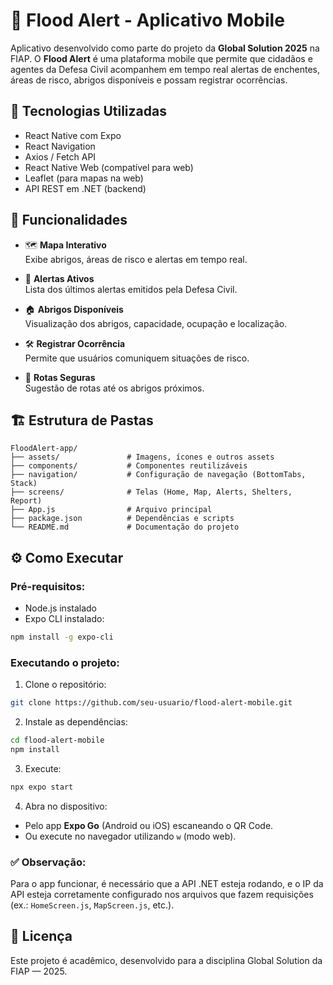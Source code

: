 
# 🌊 Flood Alert - Aplicativo Mobile

Aplicativo desenvolvido como parte do projeto da **Global Solution 2025** na FIAP. O **Flood Alert** é uma plataforma mobile que permite que cidadãos e agentes da Defesa Civil acompanhem em tempo real alertas de enchentes, áreas de risco, abrigos disponíveis e possam registrar ocorrências.

## 🚀 Tecnologias Utilizadas

- React Native com Expo
- React Navigation
- Axios / Fetch API
- React Native Web (compatível para web)
- Leaflet (para mapas na web)
- API REST em .NET (backend)

## 🎯 Funcionalidades

- 🗺️ **Mapa Interativo**  
Exibe abrigos, áreas de risco e alertas em tempo real.

- 🚨 **Alertas Ativos**  
Lista dos últimos alertas emitidos pela Defesa Civil.

- 🏠 **Abrigos Disponíveis**  
Visualização dos abrigos, capacidade, ocupação e localização.

- 🛠️ **Registrar Ocorrência**  
Permite que usuários comuniquem situações de risco.

- 📍 **Rotas Seguras**  
Sugestão de rotas até os abrigos próximos.

## 🏗️ Estrutura de Pastas

```
FloodAlert-app/
├── assets/               # Imagens, ícones e outros assets
├── components/           # Componentes reutilizáveis
├── navigation/           # Configuração de navegação (BottomTabs, Stack)
├── screens/              # Telas (Home, Map, Alerts, Shelters, Report)
├── App.js                # Arquivo principal
├── package.json          # Dependências e scripts
└── README.md             # Documentação do projeto
```

## ⚙️ Como Executar

### Pré-requisitos:

- Node.js instalado
- Expo CLI instalado:
```bash
npm install -g expo-cli
```

### Executando o projeto:

1. Clone o repositório:
```bash
git clone https://github.com/seu-usuario/flood-alert-mobile.git
```

2. Instale as dependências:
```bash
cd flood-alert-mobile
npm install
```

3. Execute:
```bash
npx expo start
```

4. Abra no dispositivo:
- Pelo app **Expo Go** (Android ou iOS) escaneando o QR Code.
- Ou execute no navegador utilizando `w` (modo web).

### ✅ Observação:
Para o app funcionar, é necessário que a API .NET esteja rodando, e o IP da API esteja corretamente configurado nos arquivos que fazem requisições (ex.: `HomeScreen.js`, `MapScreen.js`, etc.).

## 📄 Licença

Este projeto é acadêmico, desenvolvido para a disciplina Global Solution da FIAP — 2025.
